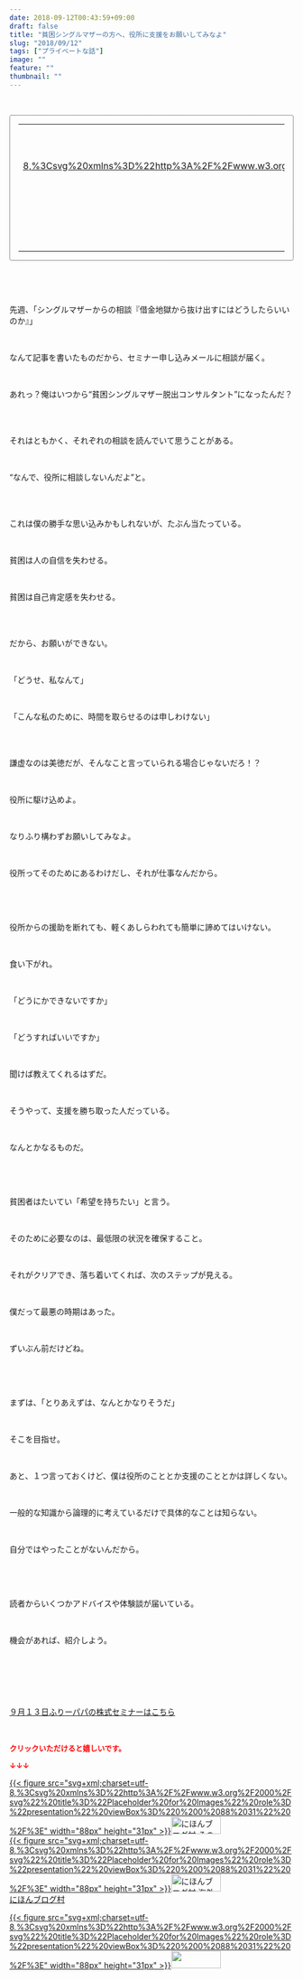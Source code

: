 ```yaml
---
date: 2018-09-12T00:43:59+09:00
draft: false
title: "貧困シングルマザーの方へ、役所に支援をお願いしてみなよ"
slug: "2018/09/12"
tags: ["プライベートな話"]
image: ""
feature: ""
thumbnail: ""
---
```

<p> </p><div contenteditable="false" style="padding: 15px; border-radius: 4px; border: 1px dotted currentColor; border-image: none;"><table border="0" cellpadding="0" cellspacing="0" style="margin: 0px; table-layout: fixed;" width="100%">	<tbody width="100%">		<tr>			<td aligin="center" style="vertical-align: middle;" width="95"><span style="text-align: center; display: block;"><a alt0="AmebaAffiliate" alt1="稼げる人の常識、稼げない人の常識" alt2="Amazon" alt3="https://images-fe.ssl-images-amazon.com/images/I/51Ft8zEBpkL._SL160_.jpg" alt4="1" href="4802110227?SubscriptionId=AKIAJLD6FH2TADXIQKDQ&amp;tag=amebablog-a2371184-22&amp;linkCode=xm2&amp;camp=2025&amp;creative=165953&amp;creativeASIN=4802110227" target="_blank">{{< figure src="svg+xml;charset=utf-8,%3Csvg%20xmlns%3D%22http%3A%2F%2Fwww.w3.org%2F2000%2Fsvg%22%20title%3D%22Placeholder%20for%20Images%22%20role%3D%22presentation%22%20viewBox%3D%220%200%201%201%22%20%2F%3E"  >}}<noscript><img alt="稼げる人の常識、稼げない人の常識" border="0" data-img="affiliate" src="https://images-fe.ssl-images-amazon.com/images/I/51Ft8zEBpkL._SL160_.jpg" style="margin: 0px; vertical-align: middle; max-width: 95px;"></noscript></a></span></td>			<td style="line-height: 1.5; padding-left: 15px; vertical-align: middle;"><a alt0="AmebaAffiliate" alt1="稼げる人の常識、稼げない人の常識" alt2="Amazon" alt3="https://images-fe.ssl-images-amazon.com/images/I/51Ft8zEBpkL._SL160_.jpg" alt4="1" href="4802110227?SubscriptionId=AKIAJLD6FH2TADXIQKDQ&amp;tag=amebablog-a2371184-22&amp;linkCode=xm2&amp;camp=2025&amp;creative=165953&amp;creativeASIN=4802110227" target="_blank">稼げる人の常識、稼げない人の常識</a>			<div style="padding: 3px 0px;">1,200円</div>			<div style="font-size: 0.83em;">Amazon</div></td>		</tr>	</tbody></table></div><p> </p><p> </p><p>先週、「シングルマザーからの相談『借金地獄から抜け出すにはどうしたらいいのか』」</p><p> </p><p>なんて記事を書いたものだから、セミナー申し込みメールに相談が届く。</p><p> </p><p>あれっ？俺はいつから“貧困シングルマザー脱出コンサルタント”になったんだ？</p><p> </p><p><br/>それはともかく、それぞれの相談を読んでいて思うことがある。</p><p> </p><p>“なんで、役所に相談しないんだよ”と。</p><p> </p><p><br/>これは僕の勝手な思い込みかもしれないが、たぶん当たっている。</p><p> </p><p>貧困は人の自信を失わせる。</p><p> </p><p>貧困は自己肯定感を失わせる。</p><p> </p><p><br/>だから、お願いができない。</p><p> </p><p>「どうせ、私なんて」</p><p> </p><p>「こんな私のために、時間を取らせるのは申しわけない」</p><p> </p><p><br/>謙虚なのは美徳だが、そんなこと言っていられる場合じゃないだろ！？</p><p> </p><p>役所に駆け込めよ。</p><p> </p><p>なりふり構わずお願いしてみなよ。</p><p> </p><p>役所ってそのためにあるわけだし、それが仕事なんだから。</p><p> </p><p> </p><p>役所からの援助を断れても、軽くあしらわれても簡単に諦めてはいけない。</p><p> </p><p>食い下がれ。</p><p> </p><p>「どうにかできないですか」</p><p> </p><p>「どうすればいいですか」</p><p> </p><p>聞けば教えてくれるはずだ。</p><p> </p><p>そうやって、支援を勝ち取った人だっている。</p><p> </p><p>なんとかなるものだ。</p><p> </p><p> </p><p>貧困者はたいてい「希望を持ちたい」と言う。</p><p> </p><p>そのために必要なのは、最低限の状況を確保すること。</p><p> </p><p>それがクリアでき、落ち着いてくれば、次のステップが見える。</p><p> </p><p>僕だって最悪の時期はあった。</p><p> </p><p>ずいぶん前だけどね。</p><p> </p><p> </p><p>まずは、「とりあえずは、なんとかなりそうだ」</p><p> </p><p>そこを目指せ。</p><p> </p><p>あと、１つ言っておくけど、僕は役所のこととか支援のこととかは詳しくない。</p><p> </p><p>一般的な知識から論理的に考えているだけで具体的なことは知らない。</p><p> </p><p>自分ではやったことがないんだから。</p><p> </p><p> </p><p>読者からいくつかアドバイスや体験談が届いている。</p><p> </p><p>機会があれば、紹介しよう。</p><p> </p><p> </p><p> </p><p><a href="https://ameblo.jp/shintakane/entry-12403606403.html" target="_blank">９月１３日ふりーパパの株式セミナーはこちら</a></p><p> </p><p><font color="#ff0000" size="2"><strong>クリックいただけると嬉しいです。</strong></font></p><p><font color="#ff0000" size="2"><strong>↓↓↓</strong></font></p><p><a href="ranking.html?p_cid=01260127" id="&amp;blogmura_banner" target="_blank">{{< figure src="svg+xml;charset=utf-8,%3Csvg%20xmlns%3D%22http%3A%2F%2Fwww.w3.org%2F2000%2Fsvg%22%20title%3D%22Placeholder%20for%20Images%22%20role%3D%22presentation%22%20viewBox%3D%220%200%2088%2031%22%20%2F%3E" width="88px" height="31px" >}}<noscript><img alt="にほんブログ村 その他生活ブログ 不動産投資へ" border="0" height="31" src="https://img-proxy.blog-video.jp/images?url=http%3A%2F%2Flife.blogmura.com%2Fhudousantoushi%2Fimg%2Fhudousantoushi88_31.gif" width="88"></noscript></a><br/><a href="ranking.html?p_cid=01260127" target="_blank">{{< figure src="svg+xml;charset=utf-8,%3Csvg%20xmlns%3D%22http%3A%2F%2Fwww.w3.org%2F2000%2Fsvg%22%20title%3D%22Placeholder%20for%20Images%22%20role%3D%22presentation%22%20viewBox%3D%220%200%2088%2031%22%20%2F%3E" width="88px" height="31px" >}}<noscript><img alt="にほんブログ村 海外生活ブログ バリ島情報へ" border="0" height="31" src="https://img-proxy.blog-video.jp/images?url=http%3A%2F%2Foverseas.blogmura.com%2Fbali%2Fimg%2Fbali88_31.gif" width="88"></noscript></a><br/><a href="ranking.html?p_cid=01260127" target="_blank">にほんブログ村</a></p><p><a href="link.php?1804582" title="人気ブログランキングへ">{{< figure src="svg+xml;charset=utf-8,%3Csvg%20xmlns%3D%22http%3A%2F%2Fwww.w3.org%2F2000%2Fsvg%22%20title%3D%22Placeholder%20for%20Images%22%20role%3D%22presentation%22%20viewBox%3D%220%200%2088%2031%22%20%2F%3E" width="88px" height="31px" >}}<noscript><img border="0" height="31" src="https://blog.with2.net/img/banner/banner_22.gif" width="88"></noscript></a></p><p> </p>

